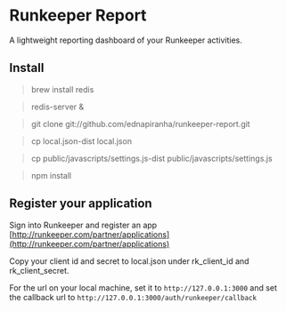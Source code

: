 # Runkeeper Report

A lightweight reporting dashboard of your Runkeeper activities.

## Install

> brew install redis

> redis-server &

> git clone git://github.com/ednapiranha/runkeeper-report.git

> cp local.json-dist local.json

> cp public/javascripts/settings.js-dist public/javascripts/settings.js

> npm install

## Register your application

Sign into Runkeeper and register an app [http://runkeeper.com/partner/applications](http://runkeeper.com/partner/applications)

Copy your client id and secret to local.json under rk_client_id and rk_client_secret.

For the url on your local machine, set it to `http://127.0.0.1:3000` and set the callback url to `http://127.0.0.1:3000/auth/runkeeper/callback`

